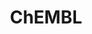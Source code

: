 ---
layout: default
bigquery: https://console.cloud.google.com/bigquery?p=patents-public-data&d=ebi_chembl&page=dataset
citation: '"The ChEMBL database in 2017." Anna Gaulton, Anne Hersey, Michał Nowotka,
  A Patrícia Bento, Jon Chambers, David Mendez, Prudence Mutowo, Francis Atkinson,
  Louisa J Bellis, Elena Cibrián-Uhalte, Mark Davies, Nathan Dedman, Anneli Karlsson,
  María Paula Magariños, John P Overington, George Papadatos, Ines Smit, Andrew R
  Leach Nucleic acids Research (2017) 45 (Database Issue), D945-D954'
contributors: European Bioinformatics Institute
cost: None
description: ChEMBL Data is a manually curated database of small molecules used in
  drug discovery, including information about existing patented drugs.
documentation: 'schema: https://www.ebi.ac.uk/chembl/db_schema


  '
last_edit: Mon, 04 Apr 2022 19:07:30 GMT
location: https://console.cloud.google.com/marketplace/product/google_patents_public_datasets/chembl
maintained_by: EMBL-EBI, an outstation of European Molecular Biology Laboratory
related_publications: '

  ChEMBL: towards direct deposition of bioassay data.


  Mendez D, Gaulton A, Bento AP, Chambers J, De Veij M, Félix E, Magariños MP, Mosquera
  JF, Mutowo P, Nowotka M, Gordillo-Marañón M, Hunter F, Junco L, Mugumbate G, Rodriguez-Lopez
  M, Atkinson F, Bosc N, Radoux CJ, Segura-Cabrera A, Hersey A, Leach AR.


  — Nucleic Acids Res. 2019; 47(D1):D930-D940. doi: 10.1093/nar/gky1075

  '
schema_fields: '[''mesh_heading'', ''definition'', ''homologue'', ''cell_source_tissue'',
  ''updated_by'', ''hrac_class_id'', ''l1'', ''ddd_value'', ''as_id'', ''curated_by'',
  ''acd_logp'', ''ddd_comment'', ''active_molregno'', ''assay_cell_type'', ''bao_id'',
  ''sequence'', ''targrel_id'', ''related_tid'', ''compound_name'', ''drug_record_id'',
  ''assay_subcellular_fraction'', ''ingredient'', ''assay_class_id'', ''assay_organism'',
  ''full_molformula'', ''assay_tax_id'', ''comp_class_id'', ''published_type'', ''abstract'',
  ''parameter_value'', ''submission_date'', ''relationship_type'', ''parent_molregno'',
  ''res_stem_id'', ''tax_id'', ''cell_id'', ''mc_organism'', ''full_mwt'', ''formulation_id'',
  ''tid_fixed'', ''product_id'', ''met_conversion'', ''cx_most_bpka'', ''activity_id'',
  ''mw_monoisotopic'', ''usan_stem_definition'', ''actsm_id'', ''source'', ''mol_hrac_id'',
  ''active_ingredient'', ''who_name'', ''molecule_type'', ''cl_lincs_id'', ''record_id'',
  ''assay_id'', ''assay_param_id'', ''molfile'', ''relationship_desc'', ''irac_code'',
  ''upper_value'', ''co_stem_id'', ''level3_description'', ''assay_source'', ''sitecomp_id'',
  ''status'', ''potential_duplicate'', ''class_level'', ''enzyme_tid'', ''accession'',
  ''volume'', ''parent_id'', ''metabolite_record_id'', ''frac_class_id'', ''parent_type'',
  ''natural_product'', ''cell_source_organism'', ''tbl'', ''hrac_code'', ''chebi_par_id'',
  ''atc_code'', ''chirality'', ''mc_target_accession'', ''syn_type'', ''num_lipinski_ro5_violations'',
  ''domain_name'', ''sei'', ''route'', ''drugind_id'', ''direct_interaction'', ''pathway_key'',
  ''value'', ''hbd_lipinski'', ''max_phase_for_ind'', ''acd_logd'', ''compound_key'',
  ''warning_country'', ''withdrawn_country'', ''cell_description'', ''year'', ''job_id'',
  ''who_extra'', ''source_domain_id'', ''smid'', ''biocomp_id'', ''stem_class'', ''trade_name'',
  ''doi'', ''l3'', ''src_description'', ''cx_most_apka'', ''standard_inchi_key'',
  ''target_mapping'', ''cellosaurus_id'', ''hba'', ''entity_id'', ''confidence'',
  ''delist_flag'', ''text_value'', ''src_compound_id'', ''targcomp_id'', ''target_type'',
  ''standard_units'', ''ref_url'', ''level1'', ''title'', ''patent_use_code'', ''end_position'',
  ''substrate_record_id'', ''assay_type'', ''standard_text_value'', ''ddd_units'',
  ''availability_type'', ''cell_name'', ''lle'', ''site_name'', ''nda_type'', ''last_page'',
  ''mecref_id'', ''standard_upper_value'', ''doc_type'', ''previous_company'', ''bao_endpoint'',
  ''standard_type'', ''efo_term'', ''mc_target_name'', ''site_id'', ''selectivity_comment'',
  ''parameter_type'', ''assay_strain'', ''pref_name'', ''assay_test_type'', ''domain_description'',
  ''warning_year'', ''heavy_atoms'', ''warning_type'', ''chembl_id'', ''log_id'',
  ''result_flag'', ''disease_efficacy'', ''mutation'', ''mechanism_of_action'', ''mw_freebase'',
  ''patent_no'', ''first_approval'', ''ad_type'', ''patent_expire_date'', ''component_id'',
  ''first_page'', ''indref_id'', ''major_class'', ''strength'', ''l4'', ''isoform'',
  ''protclasssyn_id'', ''journal'', ''toid'', ''creation_date'', ''molsyn_id'', ''oral'',
  ''usan_substem'', ''cell_ontology_id'', ''hba_lipinski'', ''sequence_md5sum'', ''assay_tissue'',
  ''ridx'', ''level5'', ''canonical_smiles'', ''downgraded'', ''parenteral'', ''level2_description'',
  ''level3'', ''compd_id'', ''withdrawn_year'', ''prediction_method'', ''assay_desc'',
  ''label'', ''mechanism_comment'', ''withdrawn_class'', ''l5'', ''uo_units'', ''mol_frac_id'',
  ''relation'', ''company'', ''class_type'', ''path'', ''name'', ''set_name'', ''confidence_score'',
  ''standard_inchi'', ''last_active'', ''level4_description'', ''bei'', ''protein_class_synonym'',
  ''component_synonym'', ''met_id'', ''therapeutic_flag'', ''stat'', ''irac_class_id'',
  ''idx'', ''short_name'', ''acd_most_apka'', ''warning_id'', ''l6'', ''warning_class'',
  ''approval_date'', ''src_id'', ''relationship'', ''activity_comment'', ''ref_type'',
  ''go_id'', ''withdrawn_reason'', ''first_in_class'', ''tid'', ''molecular_species'',
  ''db_version'', ''cx_logd'', ''drug_product_flag'', ''rtb'', ''mc_target_type'',
  ''dosed_ingredient'', ''start_position'', ''l8'', ''level4'', ''applicant_full_name'',
  ''species_group_flag'', ''aspect'', ''level1_description'', ''dosage_form'', ''standard_value'',
  ''std_act_id'', ''le'', ''inorganic_flag'', ''oc_id'', ''l7'', ''pathway_id'', ''binding_site_comment'',
  ''prod_pat_id'', ''priority'', ''usan_stem'', ''psa'', ''ap_id'', ''comments'',
  ''assay_category'', ''normal_range_min'', ''patent_id'', ''src_assay_id'', ''orig_description'',
  ''molecular_mechanism'', ''innovator_company'', ''site_residues'', ''bto_id'', ''topical'',
  ''helm_notation'', ''comp_go_id'', ''domain_type'', ''research_stem'', ''prodrug'',
  ''indication_class'', ''bao_format'', ''pchembl_value'', ''protein_class_desc'',
  ''l2'', ''aromatic_rings'', ''description'', ''parent_go_id'', ''usan_stem_id'',
  ''black_box_warning'', ''structure_type'', ''annotation'', ''mc_tax_id'', ''compsyn_id'',
  ''cpd_str_alert_id'', ''organism'', ''standard_flag'', ''entity_type'', ''withdrawn_flag'',
  ''normal_range_max'', ''pubmed_id'', ''curation_comment'', ''frac_code'', ''version'',
  ''standard_relation'', ''enzyme_name'', ''warning_description'', ''num_alerts'',
  ''alert_set_id'', ''published_value'', ''units'', ''molregno'', ''metref_id'', ''alert_name'',
  ''component_type'', ''num_ro5_violations'', ''alert_id'', ''src_short_name'', ''country'',
  ''uberon_id'', ''ass_cls_map_id'', ''variant_id'', ''authors'', ''domain_id'', ''data_validity_comment'',
  ''mec_id'', ''ref_id'', ''tissue_id'', ''publication_number'', ''usan_year'', ''efo_id'',
  ''synonyms'', ''met_comment'', ''updated_on'', ''predbind_id'', ''level2'', ''issue'',
  ''alogp'', ''ddd_admr'', ''type'', ''subgroup'', ''published_units'', ''hbd'', ''action_type'',
  ''drug_substance_flag'', ''clo_id'', ''aidx'', ''stem'', ''ddd_id'', ''ro3_pass'',
  ''activity_count'', ''published_relation'', ''mol_irac_id'', ''polymer_flag'', ''qed_weighted'',
  ''acd_most_bpka'', ''caloha_id'', ''max_phase'', ''mol_atc_id'', ''doc_id'', ''mesh_id'',
  ''rgid'', ''db_source'', ''cx_logp'', ''cidx'', ''target_desc'', ''cell_source_tax_id'',
  ''warnref_id'', ''smarts'', ''protein_class_id'', ''qudt_units'']'
shortname: chembl
tags:
- biotechnology
- health
- chemical
- bioinformatics
- medical
terms_of_use: CC BY-SA 3.0
title: ChEMBL
uuid: e232a192-965c-4ec9-904c-155b6dfe56c5
---
